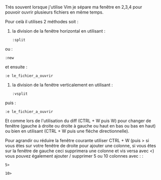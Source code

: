 Trés souvent lorsque j'utilise Vim je sépare ma fenêtre en 2,3,4 pour
pouvoir ouvrir plusieurs fichiers en même temps.

Pour celà il utilises 2 méthodes soit :

1.  la division de la fenêtre horizontal en utilisant :

        :split

ou :

    :new

et ensuite :

    :e le_fichier_a_ouvrir

1.  la division de la fenêtre verticalement en utilisant :

        :vsplit

puis :

    :e le_fichier_a_ouvrir

Et comme lors de l'utilisation du diff (CTRL + W puis W) pour changer de
fenêtre (gauche à droite ou droite à gauche ou haut en bas ou bas en
haut) ou bien en utilisant (CTRL + W puis une fléche directionnelle).

Pour agrandir ou réduire la fenêtre courante utiliser CTRL + W (puis
&gt; si vous êtes sur votre fenêtre de droite pour ajouter une colonne,
si vous êtes sur la fenêtre de gauche ceci supprimera une colonne et vis
versa avec &lt;) vous pouvez également ajouter / supprimer 5 ou 10
colonnes avec : :

    5>

    10>
